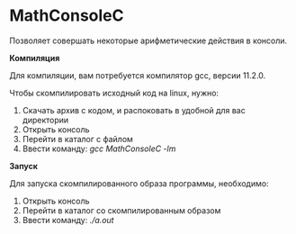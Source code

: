 # MathConsoleC
Позволяет совершать некоторые арифметические действия в консоли.

<b>Компиляция</b>

Для компиляции, вам потребуется компилятор gcc, версии 11.2.0.

Чтобы скомпилировать исходный код на linux, нужно:
1) Скачать архив с кодом, и распоковать в удобной для вас директории
1) Открыть консоль
2) Перейти в каталог с файлом
3) Ввести команду: <i>gcc MathConsoleC -lm</i>

<b>Запуск</b>

Для запуска скомпилированного образа программы, необходимо:
1) Открыть консоль
2) Перейти в каталог со скомпилированным образом
3) Ввести команду: <i>./a.out</i>
